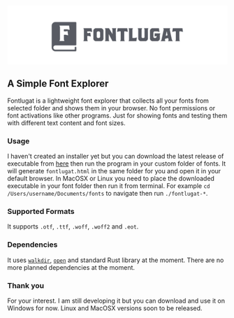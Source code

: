 ![Fontlugat Logo](/logo.png)
## A Simple Font Explorer
Fontlugat is a lightweight font explorer that collects all your fonts from selected folder and shows them in your browser. No font permissions or font activations like other programs. Just for showing fonts and testing them with different text content and font sizes.

### Usage
I haven't created an installer yet but you can download the latest release of executable from [here](https://github.com/fatihgozenc/fontlugat/releases/tag/0.1.0) then run the program in your custom folder of fonts. It will generate `fontlugat.html` in the same folder for you and open it in your default browser. In MacOSX or Linux you need to place the downloaded executable in your font folder then run it from terminal. For example `cd /Users/username/Documents/fonts` to navigate then run `./fontlugat-*`.


### Supported Formats
It supports `.otf`, `.ttf`, `.woff`, `.woff2` and `.eot`.

### Dependencies
It uses [`walkdir`](https://docs.rs/walkdir/), [`open`](https://docs.rs/open/) and standard Rust library at the moment. There are no more planned dependencies at the moment.

### Thank you
For your interest. I am still developing it but you can download and use it on Windows for now. Linux and MacOSX versions soon to be released.
